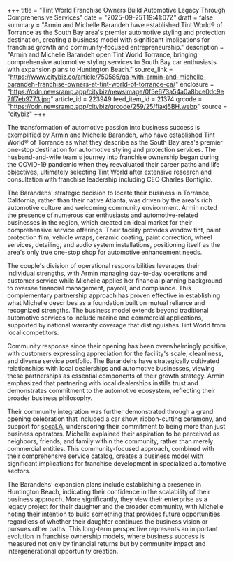 +++
title = "Tint World Franchise Owners Build Automotive Legacy Through Comprehensive Services"
date = "2025-09-25T19:41:07Z"
draft = false
summary = "Armin and Michelle Barandeh have established Tint World® of Torrance as the South Bay area's premier automotive styling and protection destination, creating a business model with significant implications for franchise growth and community-focused entrepreneurship."
description = "Armin and Michelle Barandeh open Tint World Torrance, bringing comprehensive automotive styling services to South Bay car enthusiasts with expansion plans to Huntington Beach."
source_link = "https://www.citybiz.co/article/750585/qa-with-armin-and-michelle-barandeh-franchise-owners-at-tint-world-of-torrance-ca/"
enclosure = "https://cdn.newsramp.app/citybiz/newsimage/0f5e673a54a0a8bce0dc9e7ff7eb9773.jpg"
article_id = 223949
feed_item_id = 21374
qrcode = "https://cdn.newsramp.app/citybiz/qrcode/259/25/flaxj5BH.webp"
source = "citybiz"
+++

<p>The transformation of automotive passion into business success is exemplified by Armin and Michelle Barandeh, who have established Tint World® of Torrance as what they describe as the South Bay area's premier one-stop destination for automotive styling and protection services. The husband-and-wife team's journey into franchise ownership began during the COVID-19 pandemic when they reevaluated their career paths and life objectives, ultimately selecting Tint World after extensive research and consultation with franchise leadership including CEO Charles Bonfiglio.</p><p>The Barandehs' strategic decision to locate their business in Torrance, California, rather than their native Atlanta, was driven by the area's rich automotive culture and welcoming community environment. Armin noted the presence of numerous car enthusiasts and automotive-related businesses in the region, which created an ideal market for their comprehensive service offerings. Their facility provides window tint, paint protection film, vehicle wraps, ceramic coating, paint correction, wheel services, detailing, and audio system installations, positioning itself as the area's only true one-stop shop for automotive enhancement needs.</p><p>The couple's division of operational responsibilities leverages their individual strengths, with Armin managing day-to-day operations and customer service while Michelle applies her financial planning background to oversee financial management, payroll, and compliance. This complementary partnership approach has proven effective in establishing what Michelle describes as a foundation built on mutual reliance and recognized strengths. The business model extends beyond traditional automotive services to include marine and commercial applications, supported by national warranty coverage that distinguishes Tint World from local competitors.</p><p>Community response since their opening has been overwhelmingly positive, with customers expressing appreciation for the facility's scale, cleanliness, and diverse service portfolio. The Barandehs have strategically cultivated relationships with local dealerships and automotive businesses, viewing these partnerships as essential components of their growth strategy. Armin emphasized that partnering with local dealerships instills trust and demonstrates commitment to the automotive ecosystem, reflecting their broader business philosophy.</p><p>Their community integration was further demonstrated through a grand opening celebration that included a car show, ribbon-cutting ceremony, and support for <a href="https://spcala.com" rel="nofollow" target="_blank">spcaLA</a>, underscoring their commitment to being more than just business operators. Michelle explained their aspiration to be perceived as neighbors, friends, and family within the community, rather than merely commercial entities. This community-focused approach, combined with their comprehensive service catalog, creates a business model with significant implications for franchise development in specialized automotive sectors.</p><p>The Barandehs' expansion plans include establishing a presence in Huntington Beach, indicating their confidence in the scalability of their business approach. More significantly, they view their enterprise as a legacy project for their daughter and the broader community, with Michelle noting their intention to build something that provides future opportunities regardless of whether their daughter continues the business vision or pursues other paths. This long-term perspective represents an important evolution in franchise ownership models, where business success is measured not only by financial returns but by community impact and intergenerational opportunity creation.</p>